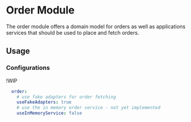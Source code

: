 # Order Module

The order module offers a domain model for orders as well as applications services that should be used to place and fetch orders.

## Usage

### Configurations

!WIP

```yaml
  order:
    # use fake adapters for order fetching
    useFakeAdapters: true
    # use the in memory order service - not yet implemented
    useInMemoryService: false
```